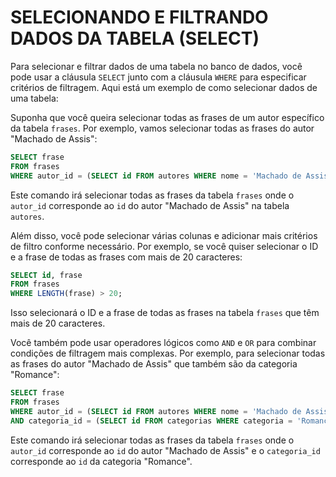 # SELECIONANDO E FILTRANDO DADOS DA TABELA (SELECT)
Para selecionar e filtrar dados de uma tabela no banco de dados, você pode usar a cláusula `SELECT` junto com a cláusula `WHERE` para especificar critérios de filtragem. Aqui está um exemplo de como selecionar dados de uma tabela:

Suponha que você queira selecionar todas as frases de um autor específico da tabela `frases`. Por exemplo, vamos selecionar todas as frases do autor "Machado de Assis":

```sql
SELECT frase 
FROM frases 
WHERE autor_id = (SELECT id FROM autores WHERE nome = 'Machado de Assis');
```

Este comando irá selecionar todas as frases da tabela `frases` onde o `autor_id` corresponde ao `id` do autor "Machado de Assis" na tabela `autores`.

Além disso, você pode selecionar várias colunas e adicionar mais critérios de filtro conforme necessário. Por exemplo, se você quiser selecionar o ID e a frase de todas as frases com mais de 20 caracteres:

```sql
SELECT id, frase 
FROM frases 
WHERE LENGTH(frase) > 20;
```

Isso selecionará o ID e a frase de todas as frases na tabela `frases` que têm mais de 20 caracteres.

Você também pode usar operadores lógicos como `AND` e `OR` para combinar condições de filtragem mais complexas. Por exemplo, para selecionar todas as frases do autor "Machado de Assis" que também são da categoria "Romance":

```sql
SELECT frase 
FROM frases 
WHERE autor_id = (SELECT id FROM autores WHERE nome = 'Machado de Assis')
AND categoria_id = (SELECT id FROM categorias WHERE categoria = 'Romance');
```

Este comando irá selecionar todas as frases da tabela `frases` onde o `autor_id` corresponde ao `id` do autor "Machado de Assis" e o `categoria_id` corresponde ao `id` da categoria "Romance".